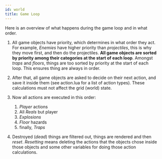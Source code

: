```yaml
---
id: world
title: Game Loop
---
```


Here is an overview of what happens during the game loop and in what order.

1. All game objects have priority, which determines in what order they act. For example, *Enemies* have higher priority than *projectiles*, this is why they move first, and then do the projectiles. **All game objects are sorted by priority among their categories at the start of each loop**. Amongst *traps* and *floors*, things are too sorted by priority at the start of each loop. This ensures thing are always in order.

2. After that, all game objects are asked to decide on their next action, and save it inside them (see action.lua for a list of action types). These calculations must not affect the grid (world) state.

3. Now all actions are executed in this order:
    1. *Player* actions
    2. All *Reals* but player
    3. *Explosions*
    4. *Floor* hazards
    5. finally, *Traps*

4. Destroyed (*dead*) things are filtered out, things are rendered and then *reset*. *Resetting* means deleting the actions that the objects chose inside those objects and some other variables for doing those action calculations. 


